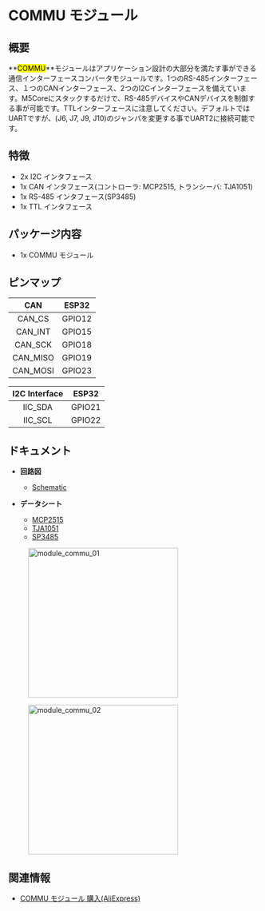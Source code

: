 # COMMU モジュール



## 概要

**<mark>COMMU</mark>**モジュールはアプリケーション設計の大部分を満たす事ができる通信インターフェースコンバータモジュールです。1つのRS-485インターフェース、１つのCANインターフェース、2つのI2Cインターフェースを備えています。M5Coreにスタックするだけで、RS-485デバイスやCANデバイスを制御する事が可能です。TTLインターフェースに注意してください。デフォルトではUARTですが、(J6, J7, J9, J10)のジャンパを変更する事でUART2に接続可能です。

## 特徴

- 2x I2C インタフェース
- 1x CAN インタフェース(コントローラ: MCP2515, トランシーバ: TJA1051)
- 1x RS-485 インタフェース(SP3485)
- 1x TTL インタフェース

## パッケージ内容

- 1x COMMU モジュール

## ピンマップ

| CAN | ESP32 |
|:---:|:-----:|
| CAN_CS   | GPIO12 |
| CAN_INT  | GPIO15 |
| CAN_SCK  | GPIO18 |
| CAN_MISO | GPIO19 |
| CAN_MOSI | GPIO23 |

| I2C Interface | ESP32 |
|:-------------:|:-----:|
| IIC_SDA | GPIO21 |
| IIC_SCL | GPIO22 |

## ドキュメント

- **回路図**
  - [Schematic](https://github.com/m5stack/M5-Schematic/blob/master/Modules/module_commu_sch.pdf)

- **データシート**
  - [MCP2515](http://ww1.microchip.com/downloads/en/devicedoc/20001801h.pdf)
  - [TJA1051](https://www.nxp.com/docs/en/data-sheet/TJA1051.pdf)
  - [SP3485](https://www.exar.com/ds/sp3485.pdf)

<figure>
  <img src="assets/img/product_pics/module/module_commu_01.png" alt="module_commu_01" width="300px" height="300px">
</figure>
<figure>
  <img src="assets/img/product_pics/module/module_commu_02.png" alt="module_commu_02" width="300px" height="300px">
</figure>

## 関連情報

- [COMMU モジュール 購入(AliExpress)](https://www.aliexpress.com/store/product/M5Stack-RS485-TTL-I2C-MCP2515-TJA1051-SP3485/3226069_32954475633.html)